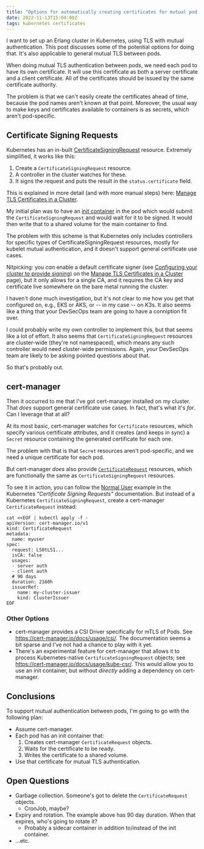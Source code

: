 ```yaml
---
title: "Options for automatically creating certificates for mutual pod authentication"
date: 2022-11-13T15:04:00Z
tags: kubernetes certificates
---
```


I want to set up an Erlang cluster in Kubernetes, using TLS with mutual authentication. This post discusses some of the
potential options for doing that. It's also applicable to general mutual TLS between pods.

When doing mutual TLS authentication between pods, we need each pod to have its own certificate. It will use this
certificate as both a server certificate and a client certificate. All of the certificates should be issued by the same
certificate authority.

The problem is that we can't easily create the certificates ahead of time, because the pod names aren't known at that
point. Moreover, the usual way to make keys and certificates available to containers is as secrets, which aren't
pod-specific.

## Certificate Signing Requests

Kubernetes has an in-built
[CertificateSigningRequest](https://kubernetes.io/docs/reference/access-authn-authz/certificate-signing-requests/)
resource. Extremely simplified, it works like this:

1. Create a `CertificateSigningRequest` resource.
2. A controller in the cluster watches for these.
3. It signs the request and puts the result in the `status.certificate` field.

This is explained in more detail (and with more manual steps) here:
[Manage TLS Certificates in a Cluster](https://kubernetes.io/docs/tasks/tls/managing-tls-in-a-cluster/).

My initial plan was to have an [init container](https://kubernetes.io/docs/concepts/workloads/pods/init-containers/) in
the pod which would submit the `CertificateSigningRequest` and would wait for it to be signed. It would then write that
to a shared volume for the main container to find.

The problem with this scheme is that Kubernetes only includes controllers for specific types of
CertificateSigningRequest resources, mostly for kubelet mutual authentication, and it doesn't support general
certificate use cases.

Nitpicking: you _can_ enable a default certificate signer (see
[Configuring your cluster to provide signing](https://kubernetes.io/docs/tasks/tls/managing-tls-in-a-cluster/#configuring-your-cluster-to-provide-signing))
on the [Manage TLS Certificates in a Cluster](https://kubernetes.io/docs/tasks/tls/managing-tls-in-a-cluster/) page),
but it only allows for a single CA, and it requires the CA key and certificate live somewhere on the bare metal running
the cluster.

I haven't done much investigation, but it's not clear to me how you get that configured on, e.g., EKS or AKS, or -- in
my case -- on K3s. It also seems like a thing that your DevSecOps team are going to have a conniption fit over.

I could probably write my own controller to implement this, but that seems like a lot of effort. It also seems that
`CertificateSigningRequest` resources are cluster-wide (they're not namespaced), which means any such controller would
need cluster-wide permissions. Again, your DevSecOps team are likely to be asking pointed questions about that.

So that's probably out.

## cert-manager

Then it occurred to me that I've got cert-manager installed on my cluster. That _does_ support general certificate use
cases. In fact, that's what it's _for_. Can I leverage that at all?

At its most basic, cert-manager watches for `Certificate` resources, which specify various certificate attributes, and
it creates (and keeps in sync) a `Secret` resource containing the generated certificate for each one.

The problem with that is that `Secret` resources aren't pod-specific, and we need a unique certificate for each pod.

But cert-manager _does_ also provide [`CertificateRequest`](https://cert-manager.io/docs/concepts/certificaterequest/)
resources, which are functionally the same as `CertificateSigningRequest` resources.

To see it in action, you can follow the [Normal User](https://kubernetes.io/docs/reference/access-authn-authz/certificate-signing-requests/#normal-user) example in the Kubernetes _"Certificate Signing Requests"_ documentation. But instead of a Kubernetes `CertificateSigningRequest`, create a cert-manager `CertificateRequest` instead:

```
cat <<EOF | kubectl apply -f -
apiVersion: cert-manager.io/v1
kind: CertificateRequest
metadata:
  name: myuser
spec:
  request: LS0tLS1...
  isCA: false
  usages:
  - server auth
  - client auth
  # 90 days
  duration: 2160h
  issuerRef:
    name: my-cluster-issuer
    kind: ClusterIssuer
EOF
```

### Other Options

- cert-manager provides a CSI Driver specifically for mTLS of Pods. See <https://cert-manager.io/docs/usage/csi/>. The
  documentation seems a bit sparse and I've not had a chance to play with it yet.
- There's an experimental feature for cert-manager that allows it to process Kubernetes-native
  `CertificateSigningRequest` objects; see <https://cert-manager.io/docs/usage/kube-csr/>. This would allow you to use
  an init container, but without _directly_ adding a dependency on cert-manager.

## Conclusions

To support mutual authentication between pods, I'm going to go with the following plan:

- Assume cert-manager.
- Each pod has an init container that:
  1. Creates cert-manager `CertificateRequest` objects.
  2. Waits for the certificate to be ready.
  3. Writes the certificate to a shared volume.
- Use that certificate for mutual TLS authentication.

## Open Questions

- Garbage collection. Someone's got to delete the `CertificateRequest` objects.
  - CronJob, maybe?
- Expiry and rotation. The example above has 90 day duration. When that expires, who's going to rotate it?
  - Probably a sidecar container in addition to/instead of the init container.
- ...etc.

